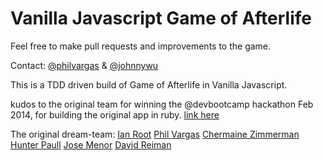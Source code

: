 Vanilla Javascript Game of Afterlife
====================
Feel free to make pull requests and improvements to the game.

Contact: [@philvargas](https://github.com/philvargas) & [@johnnywu](https://github.com/jonathanpeterwu)

This is a TDD driven build of Game of Afterlife in Vanilla Javascript.

kudos to the original team for winning the @devbootcamp hackathon Feb 2014, for building the original app in ruby.
[link here](https://github.com/ianaroot/game_of_afterlife)

The original dream-team:
[Ian Root](https://github.com/ianaroot)
[Phil Vargas](https://github.com/philvargas)
[Chermaine Zimmerman](https://github.com/c14jcdj)
[Hunter Paull](https://github.com/hpchess)
[Jose Menor](https://github.com/menor)
[David Reiman](https://github.com/elreimundo)

